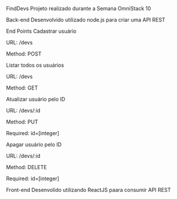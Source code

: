 FindDevs
Projeto realizado durante a Semana OmniStack 10

Back-end
Desenvolvido utilizado node.js para criar uma API REST

End Points
Cadastrar usuário

URL: /devs

Method: POST

Listar todos os usuários

URL: /devs

Method: GET

Atualizar usuário pelo ID

URL: /devs/:id

Method: PUT

Required: id=[integer]

Apagar usuário pelo ID

URL: /devs/:id

Method: DELETE

Required: id=[integer]

Front-end
Desenvolido utilizando ReactJS paara consumir API REST
